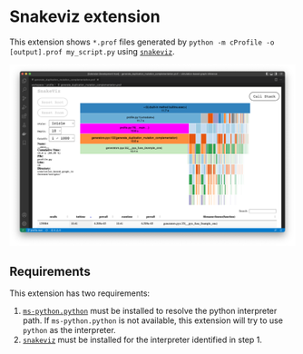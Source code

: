 # Snakeviz extension

This extension shows `*.prof` files generated by `python -m cProfile -o [output].prof my_script.py` using [`snakeviz`](https://jiffyclub.github.io/snakeviz/).

![](screenshot.png)

## Requirements

This extension has two requirements:

1. [`ms-python.python`](https://marketplace.visualstudio.com/items?itemName=ms-python.python) must be installed to resolve the python interpreter path. If `ms-python.python` is not available, this extension will try to use `python` as the interpreter.
2. [`snakeviz`](https://jiffyclub.github.io/snakeviz/) must be installed for the interpreter identified in step 1.
